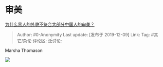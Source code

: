 # 审美
[为什么黑人的外貌不符合大部分中国人的审美？](https://www.zhihu.com/question/20723096/answer/927849929)

> Author: #0-Anonymity
> Last update: [发布于 2019-12-09]
> Link:
> Tag: #其它/杂论
> 评论区:
> 泛讨论:

Marsha Thomason

![](https://picx.zhimg.com/80/v2-07d1985690c0d2f835f06df235e15284_1440w.webp?source=c8b7c179)

